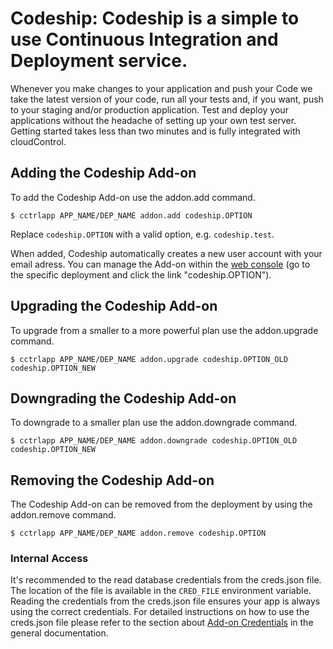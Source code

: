 # Codeship: Codeship is a simple to use Continuous Integration and Deployment service.

Whenever you make changes to your application and push your Code we take the latest version of your code, run all your tests and, if you want, push to your staging and/or production application. Test and deploy your applications without the headache of setting up your own test server. Getting started takes less than two minutes and is fully integrated with cloudControl.

## Adding the Codeship Add-on

To add the Codeship Add-on use the addon.add command.

~~~
$ cctrlapp APP_NAME/DEP_NAME addon.add codeship.OPTION
~~~
Replace `codeship.OPTION` with a valid option, e.g. `codeship.test`.

When added, Codeship automatically creates a new user account with your email adress. You can manage the Add-on within the [web console](https://www.cloudcontrol.com/console) (go to the specific deployment and click the link "codeship.OPTION").

## Upgrading the Codeship Add-on

To upgrade from a smaller to a more powerful plan use the addon.upgrade command.

~~~
$ cctrlapp APP_NAME/DEP_NAME addon.upgrade codeship.OPTION_OLD codeship.OPTION_NEW
~~~

## Downgrading the Codeship Add-on

To downgrade to a smaller plan use the addon.downgrade command.

~~~
$ cctrlapp APP_NAME/DEP_NAME addon.downgrade codeship.OPTION_OLD codeship.OPTION_NEW
~~~

## Removing the Codeship Add-on

The Codeship Add-on can be removed from the deployment by using the addon.remove command.

~~~
$ cctrlapp APP_NAME/DEP_NAME addon.remove codeship.OPTION
~~~

### Internal Access

It's recommended to the read database credentials from the creds.json file. The location of the file is available in the `CRED_FILE` environment variable. Reading the credentials from the creds.json file ensures your app is always using the correct credentials. For detailed instructions on how to use the creds.json file please refer to the section about [Add-on Credentials](https://www.cloudcontrol.com/dev-center/platform-documentation#add-ons) in the general documentation.
